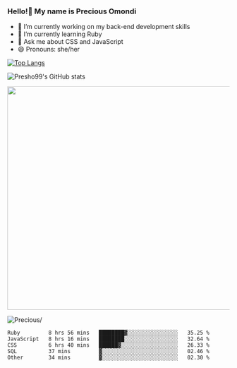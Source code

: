 ### Hello!👋 My name is Precious Omondi 

- 🔭 I’m currently working on my back-end development skills
- 🌱 I’m currently learning Ruby
- 💬 Ask me about CSS and JavaScript
- 😄 Pronouns: she/her



[![Top Langs](https://github-readme-stats.vercel.app/api/top-langs/?username=Presho99&langs_count=8&theme=dark)](https://github.com/Presho99/github-readme-stats)

![Presho99's GitHub stats](https://github-readme-stats.vercel.app/api?username=Presho99&show_icons=true&theme=dark)

<p align="left">
 <img src="https://github-readme-streak-stats.herokuapp.com/?user=Presho99&ring=fad02c&fire=fad02c&currStreakLabel=fad02c&background=000&hide_border=true&sideNums=fff6ea&sideLabels=fff6ea&dates=fff6ea&currStreakNum=fff6ea" width="505"/>
</p>
<p align="left"> <img src=https://komarev.com/ghpvc/?username=Presho99&color=blueviolet alt=Precious/></p>






<!--START_SECTION:waka-->

```text
Ruby         8 hrs 56 mins   ████████▓░░░░░░░░░░░░░░░░   35.25 %
JavaScript   8 hrs 16 mins   ████████░░░░░░░░░░░░░░░░░   32.64 %
CSS          6 hrs 40 mins   ██████▓░░░░░░░░░░░░░░░░░░   26.33 %
SQL          37 mins         ▓░░░░░░░░░░░░░░░░░░░░░░░░   02.46 %
Other        34 mins         ▓░░░░░░░░░░░░░░░░░░░░░░░░   02.30 %
```

<!--END_SECTION:waka-->

